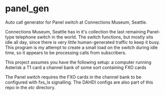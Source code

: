 # panel_gen
Auto call generator for Panel switch at Connections Museum, Seattle.

Connections Museum, Seattle has in it's collection the last remaining Panel-type telephone switch in the world. The switch functions, but mostly sits idle all day, since there is very little human-generated traffic to keep it busy. This program is my attempt to create a small load on the switch during idle time, so it appears to be processing calls from subscribers.

This project assumes you have the following setup:
a computer running Asterisk
a T1 card
a channel bank of some sort containing FXO cards

The Panel switch requires the FXO cards in the channel bank to be configured with fxs_ls signalling. The DAHDI configs are also part of this repo in the *etc* directory.
